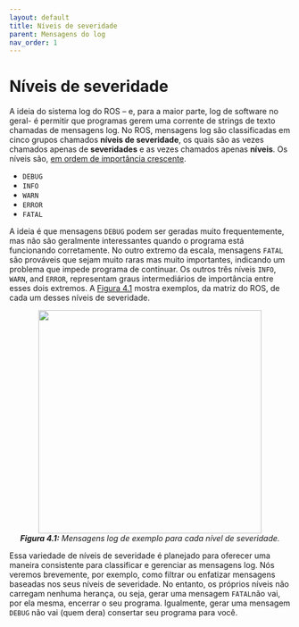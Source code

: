 ```yaml
---
layout: default
title: Níveis de severidade
parent: Mensagens do log
nav_order: 1
---
```


# Níveis de severidade

A ideia do sistema log do ROS – e, para a maior parte, log de software no geral- é permitir
que programas gerem uma corrente de strings de texto chamadas de mensagens log. No ROS, mensagens
log são classificadas em cinco grupos chamados **níveis de severidade**, os quais são as vezes chamados apenas
de **severidades** e as vezes chamados apenas **níveis**. Os níveis são, [em ordem de importância crescente](http://wiki.ros.org/Verbosity%20Levels).

- `DEBUG`
- `INFO`
- `WARN`
- `ERROR`
- `FATAL`

A ideia é que mensagens `DEBUG` podem ser geradas muito frequentemente, mas não são geralmente interessantes quando o programa está funcionando corretamente. No outro extremo da escala,
mensagens `FATAL` são prováveis que sejam muito raras mas muito importantes, indicando
um problema que impede  programa de continuar. Os outros três níveis `INFO`, `WARN`, and `ERROR`, 
representam graus intermediários de importância entre esses dois extremos. A [Figura 4.1](#4.1) mostra exemplos, da matriz
do ROS, de cada um desses níveis de severidade.


<p align="center">
  <img src="https://user-images.githubusercontent.com/78389645/123879999-26e64600-d918-11eb-9d26-d283d9b3a365.png" width="400"/><br>
  <i><b><a name="4.1"> Figura 4.1:</a></b> Mensagens log de exemplo para cada nível de severidade.</i>
</p>

Essa variedade de níveis de severidade é planejado para oferecer uma maneira consistente para classificar e gerenciar as mensagens log. Nós veremos brevemente, por exemplo, como filtrar ou enfatizar mensagens baseadas nos seus níveis de severidade. No entanto, os próprios níveis não carregam nenhuma herança, ou seja, gerar uma mensagem `FATAL`não vai, por ela mesma, encerrar o seu programa. Igualmente, gerar uma mensagem `DEBUG` não vai (quem dera) consertar seu programa para você.
